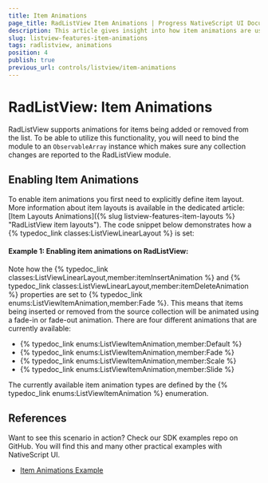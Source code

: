 ```yaml
---
title: Item Animations
page_title: RadListView Item Animations | Progress NativeScript UI Documentation
description: This article gives insight into how item animations are used with RadListView.
slug: listview-features-item-animations
tags: radlistview, animations
position: 4
publish: true
previous_url: controls/listview/item-animations
---
```

# RadListView: Item Animations
RadListView supports animations for items being added or removed from the list. To be able to utilize this functionality, you will need to bind the module to an `ObservableArray` instance which makes sure any collection changes are reported to the RadListView module.

## Enabling Item Animations
To enable item animations you first need to explicitly define item layout. More information about item layouts is available in the dedicated article: [Item Layouts Animations]({% slug listview-features-item-layouts %} "RadListView item layouts"). The code snippet below demonstrates how a {% typedoc_link classes:ListViewLinearLayout %} is set:

#### __Example 1: Enabling item animations on RadListView:__
<snippet id='listview-item-animations-xml'/>

Note how the {% typedoc_link classes:ListViewLinearLayout,member:itemInsertAnimation %} and {% typedoc_link classes:ListViewLinearLayout,member:itemDeleteAnimation %} properties are set to {% typedoc_link enums:ListViewItemAnimation,member:Fade %}. This means that items being inserted or removed from the source collection will be animated using a fade-in or fade-out animation. There are four different animations that are currently available:

- {% typedoc_link enums:ListViewItemAnimation,member:Default %}
- {% typedoc_link enums:ListViewItemAnimation,member:Fade %}
- {% typedoc_link enums:ListViewItemAnimation,member:Scale %}
- {% typedoc_link enums:ListViewItemAnimation,member:Slide %}

The currently available item animation types are defined by the {% typedoc_link enums:ListViewItemAnimation %} enumeration.

## References
Want to see this scenario in action?
Check our SDK examples repo on GitHub. You will find this and many other practical examples with NativeScript UI.

* [Item Animations Example](https://github.com/telerik/nativescript-ui-samples/tree/master/listview/app/examples/item-animations)
